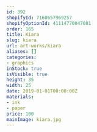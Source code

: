 ```yaml
---
id: 392
shopifyId: 7160657969257
shopifyOptionId: 41114770047081
order: 165
title: Kiara
slug: kiara
url: art-works/kiara
aliases: []
categories:
- graphics
inStock: true
isVisible: true
height: 35
width: 25
date: 2019-01-01T00:00:00Z
materials:
- ink
- paper
price: 100
mainImage: kiara.jpg
---
```

